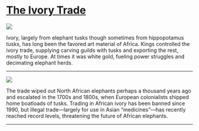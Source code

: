 # [The Ivory Trade](http://artstories.artsmia.org/#/stories/240)

![](http://cdn.dx.artsmia.org/thumbs/tn_2013_TDXAfrica_046_01.jpg)

Ivory, largely from elephant tusks though sometimes from hippopotamus tusks, has long been the favored art material of Africa. Kings controlled the ivory trade, supplying carving guilds with tusks and exporting the rest, mostly to Europe. At times it was white gold, fueling power struggles and decimating elephant herds.

---

![](http://cdn.dx.artsmia.org/thumbs/tn_2013_TDXAfrica_045_01.jpg)

The trade wiped out North African elephants perhaps a thousand years ago and escalated in the 1700s and 1800s, when European colonialists shipped home boatloads of tusks. Trading in African ivory has been banned since 1990, but illegal trade—largely for use in Asian “medicines”—has recently reached record levels, threatening the future of African elephants.

---
